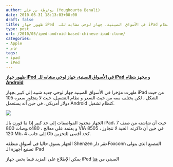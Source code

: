 ```yaml
---
author: يوغرطة بن علي (Youghourta Benali)
date: 2010-05-31 18:13:03+00:00
draft: false
title: ظهور جهاز iPed  في الأسواق الصينية، جهاز لوحي مشابه للـ iPad و مجهز بنظام Android
type: post
url: /2010/05/iped-android-based-chinese-ipad-clone/
categories:
- Apple
- عام
tags:
- ipad
- iPed
---
```


**[ظهور جهاز iPed  في الأسواق الصينية، جهاز لوحي مشابه للـ iPad و مجهز بنظام Android](https://www.it-scoop.com/2010/05/iped-Android-Based-Chinese-iPad-Clone)**


ظهرت مؤخرا في الأسواق الصينية جهاز لوحي جديد شبيه إلى كبير بجهاز iPad من حيث الشكل ، لكن يختلف معه من حيث السعر و نظام التشغيل، حيث لا يتجاوز سعره 105 دولار أمريكي، في حين أنه يستعمل Android كنظام تشغيل.

[![](https://www.it-scoop.com/wp-content/uploads/2010/05/iped-lg1.jpg)
](https://www.it-scoop.com/2010/05/iped-Android-Based-Chinese-iPad-Clone)

الجهاز محدود المواصفات إلى حد كبير إذا ما قورن بالـ iPad، حيث أن شاشته من صنف 7 بوصات 800x480 ، و يعتمد على معالج VIA 8505 ، في حين أن ذاكرته  الحية لا تتجاوز 120 Mb، إلى جانب 4 Gb كحد أقصى للتخزين.

الجهاز يسوق حاليا في أسواق منطقة Shenzen عقر دارFoxconn المصنع الذي يتولى تصنيع أجهزة الـ iPad

يمكن الإطلاع على المزيد فيما يخص جهاز iPed الصيني من [هنا](http://www.electronista.com/articles/10/05/31/iped.copies.ipad.down.to.the.packaging/)
